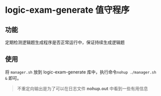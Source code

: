 # logic-exam-generate 值守程序

## 功能

定期检测逻辑题生成程序是否正常运行中，保证持续生成逻辑题

## 使用

将 `manager.sh` 放到 logic-exam-generate 库中，执行命令` nohup ./manager.sh & ` 即可。

> 不重定向输出是为了可以在日志文件 **nohup.out** 中看到一些有用信息

